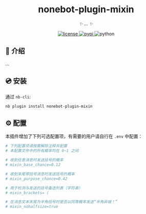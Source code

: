 <div align="center">

# nonebot-plugin-mixin

_✨ ... ✨_

<a href="./LICENSE">
    <img src="https://img.shields.io/github/license/NCBM/nonebot-plugin-mixin.svg" alt="license">
</a>
<a href="https://pypi.python.org/pypi/nonebot-plugin-mixin">
    <img src="https://img.shields.io/pypi/v/nonebot-plugin-mixin.svg" alt="pypi">
</a>
<img src="https://img.shields.io/badge/python-3.8+-blue.svg" alt="python">

</div>

## 📖 介绍

...

## 💿 安装

通过 `nb-cli`:

```console
nb plugin install nonebot-plugin-mixin
```

## ⚙️ 配置

本插件增加了下列可选配置项，有需要的用户请自行在 `.env` 中配置：

```python
# 下列配置项请按需解除注释并配置
# 本配置文件中的所有概率均在 0~1 之间

# 收到任意消息时发送括号的概率
# mixin_base_chance=0.12

# 收到末尾带括号消息时发送括号的概率
# mixin_purpose_chance=0.42

# 用于检测与发送的括号备选列表（字符串）
# mixin_brackets=（

# 在消息文本末尾为半角括号时是否以同等概率发送“半角异端！”
# mixin_nohalfsize=true
```
